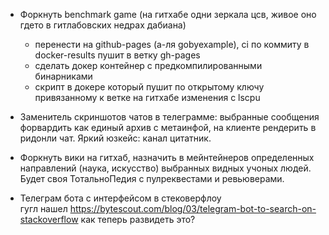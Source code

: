 * Форкнуть benchmark game (на гитхабе одни зеркала цсв, живое оно гдето в гитлабовских недрах дабиана)
  * перенести на github-pages (а-ля gobyexample), ci по коммиту в docker-results пушит в ветку gh-pages
  * сделать докер контейнер с предкомпилированными бинарниками
  * скрипт в докере который пушит по открытому ключу привязанному к ветке на гитхабе изменения с lscpu
    
* Заменитель скриншотов чатов в телеграмме: выбранные сообщения форвардить как единый архив с метаинфой, на клиенте рендерить в ридонли чат. Яркий юзкейс: канал цитатник.

* Форкнуть вики на гитхаб, назначить в мейнтейнеров определенных направлений (наука, искусство) выбранных видных учоных людей. Будет своя ТотальноПедия с пулреквестами и ревьюверами.

* Телеграм бота с интерфейсом в стековерфлоу  
гугл нашел https://bytescout.com/blog/03/telegram-bot-to-search-on-stackoverflow как теперь развидеть это?
